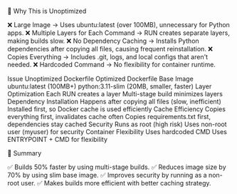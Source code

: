 🚨 Why This is Unoptimized

❌ Large Image → Uses ubuntu:latest (over 100MB), unnecessary for Python apps.
❌ Multiple Layers for Each Command → RUN creates separate layers, making builds slow.
❌ No Dependency Caching → Installs Python dependencies after copying all files, causing frequent reinstallation.
❌ Copies Everything → Includes .git, logs, and local configs that aren't needed.
❌ Hardcoded Command → No flexibility for container runtime.

Issue	                Unoptimized Dockerfile	                            Optimized Dockerfile
Base Image	            ubuntu:latest (100MB+)	                            python:3.11-slim (20MB, smaller, faster)
Layer Optimization	    Each RUN creates a layer	                        Multi-stage build minimizes layers
Dependency Installation	Happens after copying all files (slow, inefficient)	Installed first, so Docker cache is used efficiently
Cache Efficiency	    Copies everything first, invalidates cache often	Copies requirements.txt first, dependencies stay cached
Security	            Runs as root (high risk)	                        Uses non-root user (myuser) for security
Container Flexibility	Uses hardcoded CMD	                                Uses ENTRYPOINT + CMD for flexibility

📌 Summary

✅ Builds 50% faster by using multi-stage builds.
✅ Reduces image size by 70% by using slim base image.
✅ Improves security by running as a non-root user.
✅ Makes builds more efficient with better caching strategy.